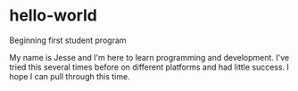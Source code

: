 # hello-world
Beginning first student program

My name is Jesse and I'm here to learn programming and development.  I've tried this several times before on different platforms and had little success.  I hope I can pull through this time.


